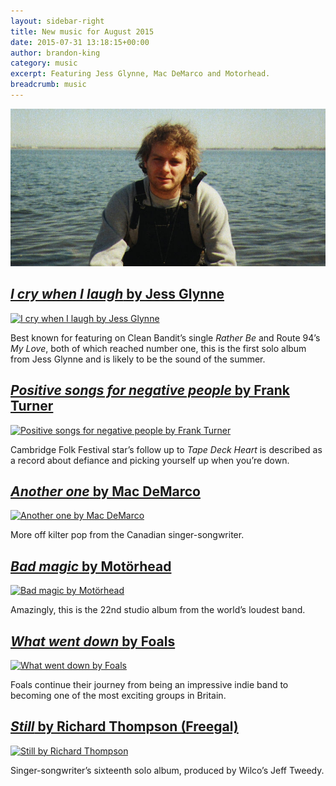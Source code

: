 ```yaml
---
layout: sidebar-right
title: New music for August 2015
date: 2015-07-31 13:18:15+00:00
author: brandon-king
category: music
excerpt: Featuring Jess Glynne, Mac DeMarco and Motorhead.
breadcrumb: music
---
```

![Another one by Mac DeMarco](/images/featured/featured-another-one.jpg)

## [<cite>I cry when I laugh</cite> by Jess Glynne](https://suffolk.spydus.co.uk/cgi-bin/spydus.exe/ENQ/OPAC/BIBENQ/16769691?QRY=CTIBIB%3C%20IRN(50741997)&QRYTEXT=I%20cry%20when%20I%20laugh%20%5Bsound%20recording%5D)

[![I cry when I laugh by Jess Glynne](http://suffolklibraries.co.uk/wp-content/uploads/2015/07/icrywhenilaugh.jpg)](https://suffolk.spydus.co.uk/cgi-bin/spydus.exe/ENQ/OPAC/BIBENQ/16769691?QRY=CTIBIB%3C%20IRN(50741997)&QRYTEXT=I%20cry%20when%20I%20laugh%20%5Bsound%20recording%5D)

Best known for featuring on Clean Bandit&#8217;s single <cite>Rather Be</cite> and Route 94&#8217;s <cite>My Love</cite>, both of which reached number one, this is the first solo album from Jess Glynne and is likely to be the sound of the summer.

## [<cite>Positive songs for negative people</cite> by Frank Turner](https://suffolk.spydus.co.uk/cgi-bin/spydus.exe/ENQ/OPAC/BIBENQ/16772161?QRY=CTIBIB%3C%20IRN(51020410)&QRYTEXT=Positive%20songs%20for%20negative%20people%20%5Bsound%20recording%5D)

[![Positive songs for negative people by Frank Turner](http://suffolklibraries.co.uk/wp-content/uploads/2015/07/positivesongsnegativepeople.jpg)](https://suffolk.spydus.co.uk/cgi-bin/spydus.exe/ENQ/OPAC/BIBENQ/16772161?QRY=CTIBIB%3C%20IRN(51020410)&QRYTEXT=Positive%20songs%20for%20negative%20people%20%5Bsound%20recording%5D)

Cambridge Folk Festival star’s follow up to <cite>Tape Deck Heart</cite> is described as a record about defiance and picking yourself up when you&#8217;re down.

## [<cite>Another one</cite> by Mac DeMarco](https://suffolk.spydus.co.uk/cgi-bin/spydus.exe/ENQ/OPAC/BIBENQ/16774270?QRY=CTIBIB%3C%20IRN(52484856)&QRYTEXT=Another%20one%20%5Bsound%20recording%5D)

[![Another one by Mac DeMarco](http://suffolklibraries.co.uk/wp-content/uploads/2015/07/anotherone.jpg)](https://suffolk.spydus.co.uk/cgi-bin/spydus.exe/ENQ/OPAC/BIBENQ/16774270?QRY=CTIBIB%3C%20IRN(52484856)&QRYTEXT=Another%20one%20%5Bsound%20recording%5D)

More off kilter pop from the Canadian singer-songwriter.

## [<cite>Bad magic</cite> by Motörhead](https://suffolk.spydus.co.uk/cgi-bin/spydus.exe/ENQ/OPAC/BIBENQ/16778804?QRY=CTIBIB%3C%20IRN(53236952)&QRYTEXT=Bad%20magic%20%5Bsound%20recording%5D)

[![Bad magic by Motörhead](http://suffolklibraries.co.uk/wp-content/uploads/2015/07/badmagic.jpg)](https://suffolk.spydus.co.uk/cgi-bin/spydus.exe/ENQ/OPAC/BIBENQ/16778804?QRY=CTIBIB%3C%20IRN(53236952)&QRYTEXT=Bad%20magic%20%5Bsound%20recording%5D)

Amazingly, this is the 22nd studio album from the world’s loudest band.

## [<cite>What went down</cite> by Foals](https://suffolk.spydus.co.uk/cgi-bin/spydus.exe/ENQ/OPAC/BIBENQ/16779885?QRY=CTIBIB%3C%20IRN(53434684)&QRYTEXT=What%20went%20down%20%5Bsound%20recording%5D)

[![What went down by Foals](http://suffolklibraries.co.uk/wp-content/uploads/2015/07/whatwentdown.jpg)](https://suffolk.spydus.co.uk/cgi-bin/spydus.exe/ENQ/OPAC/BIBENQ/16779885?QRY=CTIBIB%3C%20IRN(53434684)&QRYTEXT=What%20went%20down%20%5Bsound%20recording%5D)

Foals continue their journey from being an impressive indie band to becoming one of the most exciting groups in Britain.

## [<cite>Still</cite> by Richard Thompson (Freegal)](http://suffolklibraries.freegalmusic.com/artists/view/UmljaGFyZCBUaG9tcHNvbg==/805520931311/aW9kYQ==)

[![Still by Richard Thompson](http://suffolklibraries.co.uk/wp-content/uploads/2015/07/still.jpg)](http://suffolklibraries.freegalmusic.com/artists/view/UmljaGFyZCBUaG9tcHNvbg==/805520931311/aW9kYQ==)

Singer-songwriter&#8217;s sixteenth solo album, produced by Wilco&#8217;s Jeff Tweedy.
